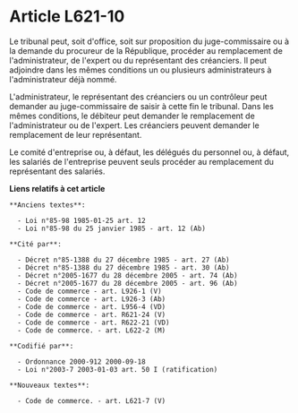 # Article L621-10

Le tribunal peut, soit d'office, soit sur proposition du juge-commissaire ou à la demande du procureur de la République,
procéder au remplacement de l'administrateur, de l'expert ou du représentant des créanciers. Il peut adjoindre dans les mêmes
conditions un ou plusieurs administrateurs à l'administrateur déjà nommé.

L'administrateur, le représentant des créanciers ou un contrôleur peut demander au juge-commissaire de saisir à cette fin le
tribunal. Dans les mêmes conditions, le débiteur peut demander le remplacement de l'administrateur ou de l'expert. Les
créanciers peuvent demander le remplacement de leur représentant.

Le comité d'entreprise ou, à défaut, les délégués du personnel ou, à défaut, les salariés de l'entreprise peuvent seuls
procéder au remplacement du représentant des salariés.

**Liens relatifs à cet article**

	**Anciens textes**:

	  - Loi n°85-98 1985-01-25 art. 12
	  - Loi n°85-98 du 25 janvier 1985 - art. 12 (Ab)

	**Cité par**:

	  - Décret n°85-1388 du 27 décembre 1985 - art. 27 (Ab)
	  - Décret n°85-1388 du 27 décembre 1985 - art. 30 (Ab)
	  - Décret n°2005-1677 du 28 décembre 2005 - art. 74 (Ab)
	  - Décret n°2005-1677 du 28 décembre 2005 - art. 96 (Ab)
	  - Code de commerce - art. L926-1 (V)
	  - Code de commerce - art. L926-3 (Ab)
	  - Code de commerce - art. L956-4 (VD)
	  - Code de commerce - art. R621-24 (V)
	  - Code de commerce - art. R622-21 (VD)
	  - Code de commerce. - art. L622-2 (M)

	**Codifié par**:

	  - Ordonnance 2000-912 2000-09-18
	  - Loi n°2003-7 2003-01-03 art. 50 I (ratification)

	**Nouveaux textes**:

	  - Code de commerce. - art. L621-7 (V)
